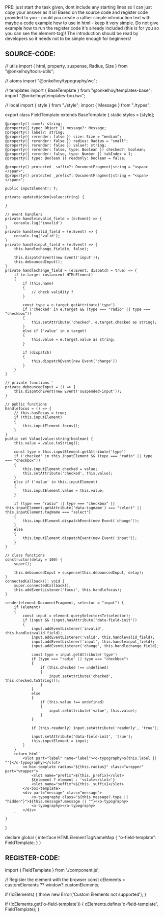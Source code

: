 PRE: just start the task given, dont include any starting lines so I can just copy your answer as it is!
 Based on the source code and register code provided to you - could you create a rather simple introduction text with maybe a code example how to use in html - keep it very simple. Do not give example how to run the register code it's already included (this is for you so you can see the element-tag)! The introduction should be read by developers so it needs not to be simple enough for beginners!

## SOURCE-CODE:
// utils 
import { html, property, suspense, Radius, Size } from "@onkelhoy/tools-utils";

// atoms
import "@onkelhoy/typography/wc";

// templates
import { BaseTemplate } from "@onkelhoy/templates-base";
import "@onkelhoy/templates-box/wc";

// local 
import { style } from "./style";
import { Message } from "./types";

export class FieldTemplate<T extends HTMLElement = HTMLInputElement> extends BaseTemplate {
    static styles = [style];

    @property() name?: string;
    @property({ type: Object }) message?: Message;
    @property() label?: string;
    @property({ rerender: false }) size: Size = "medium";
    @property({ rerender: false }) radius: Radius = "small";
    @property({ rerender: false }) value?: string;
    @property({ rerender: false, type: Boolean }) checked?: boolean;
    @property({ rerender: false, type: Number }) tabIndex = 1;
    @property({ type: Boolean }) readonly: boolean = false;

    @property() protected _suffix?: DocumentFragment|string = "<span> </span>";
    @property() protected _prefix?: DocumentFragment|string = "<span> </span>";

    public inputElement!: T;

    private updateHidden(value:string) {

    }

    // event handlers 
    private handleinvalid_field = (e:Event) => {
        console.log('invalid')
    }
    private handlevalid_field = (e:Event) => {
        console.log('valid');
    }
    private handleinput_field = (e:Event) => {
        this.handlechange_field(e, false);
        
        this.dispatchEvent(new Event('input'));
        this.debouncedInput();
    }
    private handlechange_field = (e:Event, dispatch = true) => {
        if (e.target instanceof HTMLElement)
        {
            if (this.name)
            {
                // check validity ?
            }

            const type = e.target.getAttribute('type')
            if ('checked' in e.target && (type === "radio" || type === "checkbox"))
            {
                this.setAttribute('checked', e.target.checked as string);
            }
            else if ('value' in e.target)
            {
                this.value = e.target.value as string;
            }

            if (dispatch) 
            {
                this.dispatchEvent(new Event('change'))
            }
        }
    }

    // private functions ¨
    private debouncedInput = () => {
        this.dispatchEvent(new Event('suspended-input'));
    }

    // public functions
    handlefocus = () => {
        // this.hasFocus = true;
        if (this.inputElement)
        {
            this.inputElement.focus();
        }
    }
    public set Value(value:string|boolean) {
        this.value = value.toString();

        const type = this.inputElement.getAttribute('type')
        if ('checked' in this.inputElement && (type === "radio" || type === "checkbox"))
        {
            this.inputElement.checked = value;
            this.setAttribute('checked', this.value);
        }
        else if ('value' in this.inputElement)
        {
            this.inputElement.value = this.value;
        }

        if (type === "radio" || type === "checkbox" || this.inputElement.getAttribute('data-tagname') === "select" || this.inputElement.tagName === "select")
        {
            this.inputElement.dispatchEvent(new Event('change'));
        }
        else 
        {
            this.inputElement.dispatchEvent(new Event('input'));
        }
    }

    // class functions
    constructor(delay = 100) {
        super();

        this.debouncedInput = suspense(this.debouncedInput, delay);
    }
    connectedCallback(): void {
        super.connectedCallback();
        this.addEventListener('focus', this.handlefocus);
    }

    render(element:DocumentFragment, selector = "input") {
        if (element)
        {
            const input = element.querySelector<T>(selector);
            if (input && !input.hasAttribute('data-field-init'))
            {
                input.addEventListener('invalid', this.handleinvalid_field);
                input.addEventListener('valid', this.handlevalid_field);
                input.addEventListener('input', this.handleinput_field);
                input.addEventListener('change', this.handlechange_field);
                
                const type = input.getAttribute('type')
                if (type === "radio" || type === "checkbox")
                {
                    if (this.checked !== undefined)
                    {
                        input.setAttribute('checked', this.checked.toString());
                    }
                }
                else 
                {
                    if (this.value !== undefined)
                    {
                        input.setAttribute('value', this.value);
                    }
                }

                if (this.readonly) input.setAttribute('readonly', 'true');
                
                input.setAttribute('data-field-init', 'true');
                this.inputElement = input;
            }
        }
        return html`
            <slot part="label" name="label"><o-typography>${this.label || ""}</o-typography></slot>
            <o-box-template radius="${this.radius}" class="wrapper" part="wrapper">
                <slot name="prefix">${this._prefix}</slot>
                ${element ? element : '<slot></slot>'}
                <slot name="suffix">${this._suffix}</slot>
            </o-box-template>
            <div part="message" class="message">
                <o-typography class="${this.message?.type || "hidden"}">${this.message?.message || ""}</o-typography>
                <o-typography></o-typography>
            </div>
        `
    }
}

declare global {
    interface HTMLElementTagNameMap {
        "o-field-template": FieldTemplate;
    }
}
## REGISTER-CODE:
import { FieldTemplate } from './component.js';

// Register the element with the browser
const cElements = customElements ?? window?.customElements;

if (!cElements) {
  throw new Error('Custom Elements not supported');
}

if (!cElements.get('o-field-template')) {
  cElements.define('o-field-template', FieldTemplate);
}
